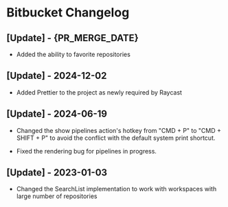 # Bitbucket Changelog

## [Update] - {PR_MERGE_DATE}

- Added the ability to favorite repositories

## [Update] - 2024-12-02

- Added Prettier to the project as newly required by Raycast

## [Update] - 2024-06-19

- Changed the show pipelines action's hotkey from "CMD + P" to "CMD + SHIFT + P" to avoid the conflict with the default system print shortcut.

- Fixed the rendering bug for pipelines in progress.

## [Update] - 2023-01-03

- Changed the SearchList implementation to work with workspaces with large number of repositories
